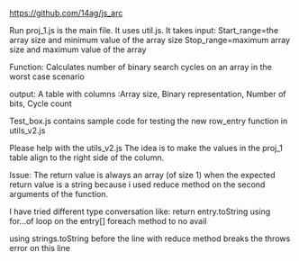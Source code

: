 https://github.com/14ag/js_arc

Run proj_1.js is the main file. It uses util.js.
It takes input:
Start_range=the array size and minimum value of the array size
Stop_range=maximum array size and maximum value of the array 

Function:
Calculates number of binary search cycles on an array in the worst case scenario

output:
A table with columns :Array size, Binary representation, Number of bits, Cycle  count



Test_box.js contains sample code for testing the new row_entry function in utils_v2.js

Please help with the utils_v2.js
The idea is to make the values in the proj_1 table align to the right side of the column. 

Issue:
The return value is always an array (of size 1) when the expected return value is a string because i used reduce method on the second arguments of the function.


I have tried different type conversation like:
return entry.toString
using for...of loop on the entry[]
foreach method
to no avail


using strings.toString before the line with reduce method breaks the throws error on this line